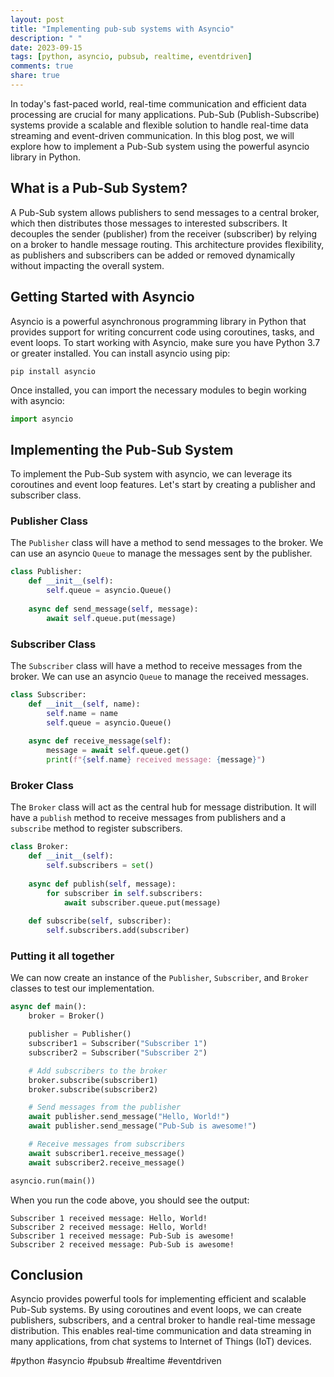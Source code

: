 ```yaml
---
layout: post
title: "Implementing pub-sub systems with Asyncio"
description: " "
date: 2023-09-15
tags: [python, asyncio, pubsub, realtime, eventdriven]
comments: true
share: true
---
```


In today's fast-paced world, real-time communication and efficient data processing are crucial for many applications. Pub-Sub (Publish-Subscribe) systems provide a scalable and flexible solution to handle real-time data streaming and event-driven communication. In this blog post, we will explore how to implement a Pub-Sub system using the powerful asyncio library in Python.

## What is a Pub-Sub System?

A Pub-Sub system allows publishers to send messages to a central broker, which then distributes those messages to interested subscribers. It decouples the sender (publisher) from the receiver (subscriber) by relying on a broker to handle message routing. This architecture provides flexibility, as publishers and subscribers can be added or removed dynamically without impacting the overall system.

## Getting Started with Asyncio

Asyncio is a powerful asynchronous programming library in Python that provides support for writing concurrent code using coroutines, tasks, and event loops. To start working with Asyncio, make sure you have Python 3.7 or greater installed. You can install asyncio using pip:

```
pip install asyncio
```

Once installed, you can import the necessary modules to begin working with asyncio:

```python
import asyncio
```

## Implementing the Pub-Sub System

To implement the Pub-Sub system with asyncio, we can leverage its coroutines and event loop features. Let's start by creating a publisher and subscriber class.

### Publisher Class

The `Publisher` class will have a method to send messages to the broker. We can use an asyncio `Queue` to manage the messages sent by the publisher.

```python
class Publisher:
    def __init__(self):
        self.queue = asyncio.Queue()
    
    async def send_message(self, message):
        await self.queue.put(message)
```

### Subscriber Class

The `Subscriber` class will have a method to receive messages from the broker. We can use an asyncio `Queue` to manage the received messages.

```python
class Subscriber:
    def __init__(self, name):
        self.name = name
        self.queue = asyncio.Queue()
    
    async def receive_message(self):
        message = await self.queue.get()
        print(f"{self.name} received message: {message}")
```

### Broker Class

The `Broker` class will act as the central hub for message distribution. It will have a `publish` method to receive messages from publishers and a `subscribe` method to register subscribers.

```python
class Broker:
    def __init__(self):
        self.subscribers = set()
    
    async def publish(self, message):
        for subscriber in self.subscribers:
            await subscriber.queue.put(message)
    
    def subscribe(self, subscriber):
        self.subscribers.add(subscriber)
```

### Putting it all together

We can now create an instance of the `Publisher`, `Subscriber`, and `Broker` classes to test our implementation.

```python
async def main():
    broker = Broker()

    publisher = Publisher()
    subscriber1 = Subscriber("Subscriber 1")
    subscriber2 = Subscriber("Subscriber 2")

    # Add subscribers to the broker
    broker.subscribe(subscriber1)
    broker.subscribe(subscriber2)

    # Send messages from the publisher
    await publisher.send_message("Hello, World!")
    await publisher.send_message("Pub-Sub is awesome!")

    # Receive messages from subscribers
    await subscriber1.receive_message()
    await subscriber2.receive_message()

asyncio.run(main())
```

When you run the code above, you should see the output:

```
Subscriber 1 received message: Hello, World!
Subscriber 2 received message: Hello, World!
Subscriber 1 received message: Pub-Sub is awesome!
Subscriber 2 received message: Pub-Sub is awesome!
```

## Conclusion

Asyncio provides powerful tools for implementing efficient and scalable Pub-Sub systems. By using coroutines and event loops, we can create publishers, subscribers, and a central broker to handle real-time message distribution. This enables real-time communication and data streaming in many applications, from chat systems to Internet of Things (IoT) devices.

#python #asyncio #pubsub #realtime #eventdriven